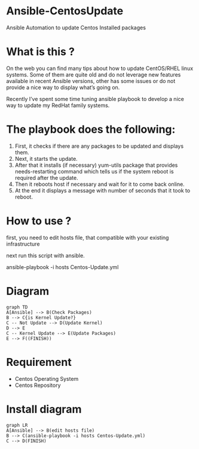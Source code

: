 # Ansible-CentosUpdate
Ansible Automation to update Centos Installed packages

# What is this ?
On the web you can find many tips about how to update CentOS/RHEL linux systems. Some of them are quite old and do not leverage new features available in recent Ansible versions, other has some issues or do not provide a nice way to display what’s going on.

Recently I’ve spent some time tuning ansible playbook to develop a nice way to update my RedHat family systems.

# The playbook does the following:
1. First, it checks if there are any packages to be updated and displays them.
2. Next, it starts the update.
3. After that it installs (if necessary) yum-utils package that provides needs-restarting command which tells us if the system reboot is required after the update.
4. Then it reboots host if necessary and wait for it to come back online.
5. At the end it displays a message with number of seconds that it took to reboot.

# How to use ?
first, you need to edit hosts file, that compatible with your existing infrastructure

next run this script with ansible.

ansible-playbook -i hosts Centos-Update.yml

# Diagram
```mermaid
graph TD
A[Ansible] --> B(Check Packages)
B --> C{is Kernel Update?}
C -- Not Update --> D(Update Kernel)
D --> E 
C -- Kernel Update --> E(Update Packages)
E --> F((FINISH))
```

# Requirement
- Centos Operating System
- Centos Repository


# Install diagram
```mermaid
graph LR
A[Ansible] --> B(edit hosts file)
B --> C(ansible-playbook -i hosts Centos-Update.yml)
C --> D(FINISH)

